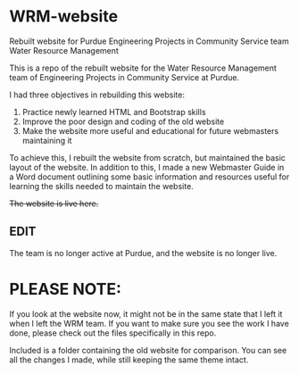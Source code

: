 # WRM-website
Rebuilt website for Purdue Engineering Projects in Community Service team Water Resource Management

This is a repo of the rebuilt website for the Water Resource Management team of Engineering Projects in Community Service at Purdue.

I had three objectives in rebuilding this website:
1. Practice newly learned HTML and Bootstrap skills
2. Improve the poor design and coding of the old website
3. Make the website more useful and educational for future webmasters maintaining it

To achieve this, I rebuilt the website from scratch, but maintained the basic layout of the website. In addition to this, I made a new Webmaster Guide in a Word document outlining some basic information and resources useful for learning the skills needed to maintain the website.

~~The website is live here.~~

## EDIT
The team is no longer active at Purdue, and the website is no longer live.

# PLEASE NOTE:
If you look at the website now, it might not be in the same state that I left it when I left the WRM team. If you want to make sure you see the work I have done, please check out the files specifically in this repo.

Included is a folder containing the old website for comparison. You can see all the changes I made, while still keeping the same theme intact.
